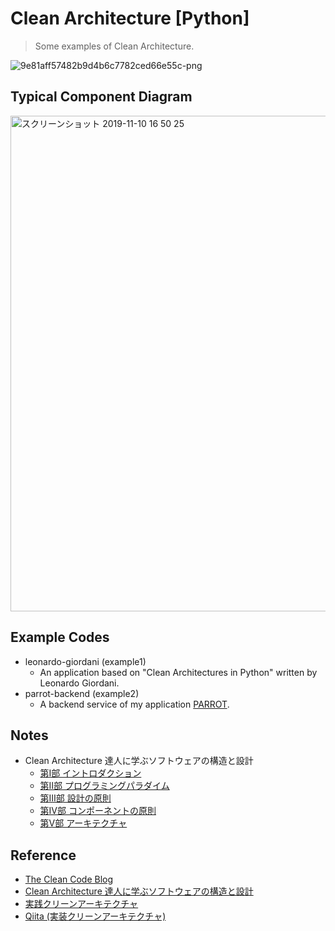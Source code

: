 # Clean Architecture [Python]
> Some examples of Clean Architecture.

![9e81aff57482b9d4b6c7782ced66e55c-png](https://user-images.githubusercontent.com/44774033/55669786-5e3f2700-58b6-11e9-93ef-96ee10d24100.png)

## Typical Component Diagram

<img width="793" alt="スクリーンショット 2019-11-10 16 50 25" src="https://user-images.githubusercontent.com/44774033/68540739-3b3f9d00-03da-11ea-985f-11139caf4b4b.png">

## Example Codes
- leonardo-giordani (example1)
  - An application based on "Clean Architectures in Python" written by Leonardo Giordani.
- parrot-backend (example2)
  - A backend service of my application [PARROT](https://github.com/esaki01/parrot).

## Notes
- Clean Architecture 達人に学ぶソフトウェアの構造と設計
  - [第Ⅰ部 イントロダクション](https://esa-pages.io/p/sharing/13096/posts/82/9ca18306e374e25a920e.html)
  - [第Ⅱ部 プログラミングパラダイム](https://esa-pages.io/p/sharing/13096/posts/83/89386949e0a27f4542eb.html)
  - [第Ⅲ部 設計の原則](https://esa-pages.io/p/sharing/13096/posts/84/0d3ef99d191d7f6122ba.html)
  - [第Ⅳ部 コンポーネントの原則](https://esa-pages.io/p/sharing/13096/posts/85/d08be48b3ade35f9ac68.html)
  - [第Ⅴ部 アーキテクチャ](https://esa-pages.io/p/sharing/13096/posts/86/eedaa89f8c6666ee69bb.html)

## Reference
- [The Clean Code Blog](https://blog.cleancoder.com/uncle-bob/2012/08/13/the-clean-architecture.html)
- [Clean Architecture 達人に学ぶソフトウェアの構造と設計](https://www.amazon.co.jp/Clean-Architecture-%E9%81%94%E4%BA%BA%E3%81%AB%E5%AD%A6%E3%81%B6%E3%82%BD%E3%83%95%E3%83%88%E3%82%A6%E3%82%A7%E3%82%A2%E3%81%AE%E6%A7%8B%E9%80%A0%E3%81%A8%E8%A8%AD%E8%A8%88-Robert-C-Martin/dp/4048930656/ref=sr_1_1?__mk_ja_JP=%E3%82%AB%E3%82%BF%E3%82%AB%E3%83%8A&keywords=Clean+Architecture&qid=1571505401&sr=8-1)
- [実践クリーンアーキテクチャ](https://nrslib.com/clean-architecture)
- [Qiita (実装クリーンアーキテクチャ)](https://qiita.com/nrslib/items/a5f902c4defc83bd46b8)
